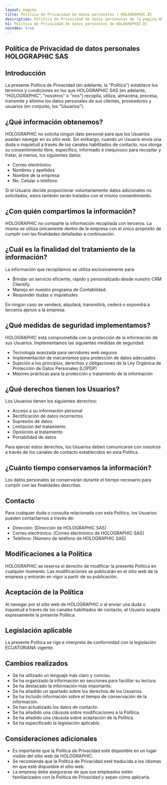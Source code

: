 ```yaml
---
layout: pagina
title: Política de Privacidad de datos personales | HOLOGRAPHIC.EC
description: Política de Privacidad de datos personales de la página HOLOGRAPHIC.EC
h1: Política de Privacidad de datos personales de HOLOGRAPHIC.EC
noindex: true
---
```

## Política de Privacidad de datos personales HOLOGRAPHIC SAS

## Introducción

La presente Política de Privacidad (en adelante, la "Política") establece los términos y condiciones en los que HOLOGRAPHIC SAS (en adelante, "HOLOGRAPHIC", "nosotros" o "nos") recopila, utiliza, almacena, procesa, transmite y elimina los datos personales de sus clientes, proveedores y usuarios (en conjunto, los "Usuarios").

## ¿Qué información obtenemos?

HOLOGRAPHIC no solicita ningún dato personal para que los Usuarios puedan navegar en su sitio web. Sin embargo, cuando un Usuario envía una duda o inquietud a través de los canales habilitados de contacto, nos otorga su consentimiento libre, específico, informado e inequívoco para recopilar y tratar, al menos, los siguientes datos:

- Correo electrónico
- Nombres y apellidos
- Nombre de la empresa
- No. Celular o teléfono

Si el Usuario decide proporcionar voluntariamente datos adicionales no solicitados, estos también serán tratados con el mismo consentimiento.

## ¿Con quién compartimos la información?

HOLOGRAPHIC no comparte la información recopilada con terceros. La misma se utiliza únicamente dentro de la empresa con el único propósito de cumplir con las finalidades detalladas a continuación.

## ¿Cuál es la finalidad del tratamiento de la información?

La información que recopilamos se utiliza exclusivamente para:

- Brindar un servicio eficiente, rápido y personalizado desde nuestro CRM Clientify.
- Manejo en nuestro programa de Contabilidad.
- Responder dudas o inquietudes

En ningún caso se venderá, alquilará, transmitirá, cederá o expondrá a terceros ajenos a la empresa.

## ¿Qué medidas de seguridad implementamos?

HOLOGRAPHIC está comprometida con la protección de la información de sus Usuarios. Implementamos las siguientes medidas de seguridad:

- Tecnología avanzada para servidores web seguros
- Implementación de mecanismos para protección de datos adecuados
- Sujeción a los principios, derechos y obligaciones de la Ley Orgánica de Protección de Datos Personales (LOPDP)
- Mejores prácticas para la protección y tratamiento de la información

## ¿Qué derechos tienen los Usuarios?

Los Usuarios tienen los siguientes derechos:

- Acceso a su información personal
- Rectificación de datos incorrectos
- Supresión de datos
- Limitación del tratamiento
- Oposición al tratamiento
- Portabilidad de datos

Para ejercer estos derechos, los Usuarios deben comunicarse con nosotros a través de los canales de contacto establecidos en esta Política.

## ¿Cuánto tiempo conservamos la información?

Los datos personales se conservarán durante el tiempo necesario para cumplir con las finalidades descritas.

## Contacto

Para cualquier duda o consulta relacionada con esta Política, los Usuarios pueden contactarnos a través de:

- Dirección: [Dirección de HOLOGRAPHIC SAS]
- Correo electrónico: [Correo electrónico de HOLOGRAPHIC SAS]
- Teléfono: [Número de teléfono de HOLOGRAPHIC SAS]

## Modificaciones a la Política

HOLOGRAPHIC se reserva el derecho de modificar la presente Política en cualquier momento. Las modificaciones se publicarán en el sitio web de la empresa y entrarán en vigor a partir de su publicación.

## Aceptación de la Política

Al navegar por el sitio web de HOLOGRAPHIC o al enviar una duda o inquietud a través de los canales habilitados de contacto, el Usuario acepta expresamente la presente Política.

## Legislación aplicable

La presente Política se rige e interpreta de conformidad con la legislación ECUATORIANA vigente.

## Cambios realizados

- Se ha utilizado un lenguaje más claro y conciso.
- Se ha organizado la información en secciones para facilitar su lectura.
- Se ha destacado la información más importante.
- Se ha añadido un apartado sobre los derechos de los Usuarios.
- Se ha incluido información sobre el tiempo de conservación de la información.
- Se han actualizado los datos de contacto.
- Se ha añadido una cláusula sobre modificaciones a la Política.
- Se ha añadido una cláusula sobre aceptación de la Política.
- Se ha especificado la legislación aplicable.

## Consideraciones adicionales

- Es importante que la Política de Privacidad esté disponible en un lugar visible del sitio web de HOLOGRAPHIC.
- Se recomienda que la Política de Privacidad esté traducida a los idiomas en que esté disponible el sitio web.
- La empresa debe asegurarse de que sus empleados estén familiarizados con la Política de Privacidad y sepan cómo aplicarla.